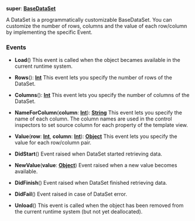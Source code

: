 **super**: **[BaseDataSet](BaseDataSet.md)**

A DataSet is a programmatically customizable BaseDataSet. You can customize the number of rows, columns and the value of each row/column by implementing the specific Event.

### Events

* **Load**()
This event is called when the object becames available in the current runtime system.

* **Rows**(): <strong>[Int](../gravity/types.md)</strong> 
This event lets you specify the number of rows of the DataSet.

* **Columns**(): <strong>[Int](../gravity/types.md)</strong> 
This event lets you specify the number of columns of the DataSet.

* **NameForColumn**(**column**: **[Int](../gravity/types.md)**): <strong>[String](../gravity/types.md)</strong> 
This event lets you specify the name of each column. The column names are used in the control inspectors to set source column for each property of the template view.

* **Value**(**row**: **[Int](../gravity/types.md)**, **column**: **[Int](../gravity/types.md)**): <strong>[Object](../gravity/types.md)</strong> 
This event lets you specify the value for each row/column pair.

* **DidStart**()
Event raised when DataSet started retrieving data.

* **NewValue**(**value**: **[Object](../gravity/types.md)**)
Event raised when a new value becomes available.

* **DidFinish**()
Event raised when DataSet finished retrieving data.

* **DidFail**()
Event raised in case of DataSet error.

* **Unload**()
This event is called when the object has been removed from the current runtime system (but not yet deallocated).





